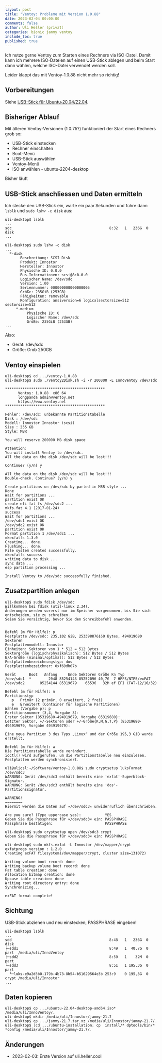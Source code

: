 ```yaml
---
layout: post
title: "Ventoy: Probleme mit Version 1.0.88"
date: 2023-02-04 00:00:00
comments: false
author: Uli Heller (privat)
categories: bionic jammy ventoy
include_toc: true
published: true
---
```


<!--
Ventoy: Probleme mit Version 1.0.88
===================================
-->

Ich nutze gerne Ventoy zum Starten eines Rechners via ISO-Datei.
Damit kann ich mehrere ISO-Dateien auf einen USB-Stick ablegen
und beim Start dann wählen, welche ISO-Datei verwendet werden
soll.

Leider klappt das mit Ventoy-1.0.88 nicht mehr so richtig!

<!-- more -->

Vorbereitungen
--------------

Siehe [USB-Stick für Ubuntu-20.04/22.04](2023-02-03-usb-stick.md).

Bisheriger Ablauf
-----------------

Mit älteren Ventoy-Versionen (1.0.75?) funktioniert der
Start eines Rechners grob so:

- USB-Stick einstecken
- Rechner einschalten
- Boot-Menü
- USB-Stick auswählen
- Ventoy-Menü
- ISO anwählen - ubuntu-2204-desktop


Bisher läuft 

USB-Stick anschliessen und Daten ermitteln
------------------------------------------

Ich stecke den USB-Stick ein, warte ein paar Sekunden
und führe dann `lsblk` und `sudo lshw -c disk` aus:

```
uli-desktop$ lsblk
...
sdc                                             8:32   1   236G  0 disk  
...

uli-desktop$ sudo lshw -c disk
...
  *-disk
       Beschreibung: SCSI Disk
       Produkt: Innostor
       Hersteller: Innostor
       Physische ID: 0.0.0
       Bus-Informationen: scsi@8:0.0.0
       Logischer Name: /dev/sdc
       Version: 1.00
       Seriennummer: 000000000000000005
       Größe: 235GiB (253GB)
       Fähigkeiten: removable
       Konfiguration: ansiversion=6 logicalsectorsize=512 sectorsize=512
     *-medium
          Physische ID: 0
          Logischer Name: /dev/sdc
          Größe: 235GiB (253GB)
...
```

Also:

- Gerät: /dev/sdc
- Größe: Grob 250GB

Ventoy einspielen
-----------------

```
uli-desktop$ cd .../ventoy-1.0.88
uli-desktop$ sudo ./Ventoy2Disk.sh -i -r 200000 -L InnoVentoy /dev/sdc

**********************************************
      Ventoy: 1.0.88  x86_64
      longpanda admin@ventoy.net
      https://www.ventoy.net
**********************************************

Fehler: /dev/sdc: unbekannte Partitionstabelle
Disk : /dev/sdc
Modell: Innostor Innostor (scsi)
Size : 235 GB
Style: MBR

You will reserve 200000 MB disk space 

Attention:
You will install Ventoy to /dev/sdc.
All the data on the disk /dev/sdc will be lost!!!

Continue? (y/n) y

All the data on the disk /dev/sdc will be lost!!!
Double-check. Continue? (y/n) y

Create partitions on /dev/sdc by parted in MBR style ...
Done
Wait for partitions ...
partition exist OK
create efi fat fs /dev/sdc2 ...
mkfs.fat 4.1 (2017-01-24)
success
Wait for partitions ...
/dev/sdc1 exist OK
/dev/sdc2 exist OK
partition exist OK
Format partition 1 /dev/sdc1 ...
mkexfatfs 1.3.0
Creating... done.
Flushing... done.
File system created successfully.
mkexfatfs success
writing data to disk ...
sync data ...
esp partition processing ...

Install Ventoy to /dev/sdc successfully finished.
```

Zusatzpartition anlegen
-----------------------

```
uli-desktop$ sudo fdisk /dev/sdc
Willkommen bei fdisk (util-linux 2.34).
Änderungen werden vorerst nur im Speicher vorgenommen, bis Sie sich
entscheiden, sie zu schreiben.
Seien Sie vorsichtig, bevor Sie den Schreibbefehl anwenden.


Befehl (m für Hilfe): p
Festplatte /dev/sdc: 235,102 GiB, 253398876160 Bytes, 494919680 Sektoren
Festplattenmodell: Innostor        
Einheiten: Sektoren von 1 * 512 = 512 Bytes
Sektorgröße (logisch/physikalisch): 512 Bytes / 512 Bytes
E/A-Größe (minimal/optimal): 512 Bytes / 512 Bytes
Festplattenbezeichnungstyp: dos
Festplattenbezeichner: 0xf69db07b

Gerät      Boot   Anfang     Ende Sektoren Größe Kn Typ
/dev/sdc1  *        2048 85254143 85252096 40,7G  7 HPFS/NTFS/exFAT
/dev/sdc2       85254144 85319679    65536   32M ef EFI (FAT-12/16/32)

Befehl (m für Hilfe): n
Partitionstyp
   p   Primär (2 primär, 0 erweitert, 2 frei)
   e   Erweitert (Container für logische Partitionen)
Wählen (Vorgabe p): p
Partitionsnummer (3,4, Vorgabe 3): 
Erster Sektor (85319680-494919679, Vorgabe 85319680): 
Letzter Sektor, +/-Sektoren oder +/-Größe{K,M,G,T,P} (85319680-494919679, Vorgabe 494919679): 

Eine neue Partition 3 des Typs „Linux“ und der Größe 195,3 GiB wurde erstellt.

Befehl (m für Hilfe): w
Die Partitionstabelle wurde verändert.
ioctl() wird aufgerufen, um die Partitionstabelle neu einzulesen.
Festplatten werden synchronisiert.

uli@ulicsl:~/Software/ventoy-1.0.88$ sudo cryptsetup luksFormat /dev/sdc3
WARNUNG: Gerät /dev/sdc3 enthält bereits eine 'exfat'-Superblock-Signatur.
WARNUNG: Gerät /dev/sdc3 enthält bereits eine 'dos'-Partitionssignatur.

WARNING!
========
Hiermit werden die Daten auf »/dev/sdc3« unwiderruflich überschrieben.

Are you sure? (Type uppercase yes):           YES
Geben Sie die Passphrase für »/dev/sdc3« ein: PASSPHRASE
Passphrase bestätigen:                        PASSPHRASE

uli-desktop$ sudo cryptsetup open /dev/sdc3 crypt
Geben Sie die Passphrase für »/dev/sdc3« ein: PASSPHRASE

uli-desktop$ sudo mkfs.exfat -L Innostor /dev/mapper/crypt
exfatprogs version : 1.2.0
Creating exFAT filesystem(/dev/mapper/crypt, cluster size=131072)

Writing volume boot record: done
Writing backup volume boot record: done
Fat table creation: done
Allocation bitmap creation: done
Upcase table creation: done
Writing root directory entry: done
Synchronizing...

exFAT format complete!
```

Sichtung
--------

USB-Stick abziehen und neu einstecken, PASSPHRASE eingeben!

```
uli-desktop$ lsblk
...
sdd                                             8:48   1   236G  0 disk  
├─sdd1                                          8:49   1  40,7G  0 part  /media/uli/InnoVentoy
├─sdd2                                          8:50   1    32M  0 part  
└─sdd3                                          8:51   1 195,3G  0 part  
  └─luks-e9a2d3b0-179b-4b73-8b54-b51629564e3b 253:9    0 195,3G  0 crypt /media/uli/Innostor
...
```

Daten kopieren
--------------

```
uli-desktop$ cp .../ubuntu-22.04-desktop-amd64.iso* /media/uli/InnoVentoy/.
uli-desktop$ mkdir /media/uli/Innostor/jammy-21.7
uli-desktop$ cp .../jammy-21.7.tar.xz /media/uli/Innostor/jammy-21.7/.
uli-desktop$ (cd .../ubuntu-installation; cp  install/* dptools/bin/* *config /media/uli/Innostor/jammy-21.7/.
```

Änderungen
----------

* 2023-02-03: Erste Version auf uli.heller.cool
